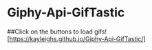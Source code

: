 # Giphy-Api-GifTastic
##Click on the buttons to load gifs!
<br>
[https://kayleighs.github.io/Giphy-Api-GifTastic/]